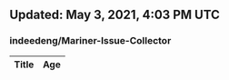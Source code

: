 ## Updated: May 3, 2021, 4:03 PM UTC


### indeedeng/Mariner-Issue-Collector
|**Title**|**Age**|
|:----|:----|